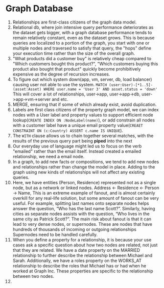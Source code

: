 # Graph Database

1. Relationships are first-class citizens of the graph data model. 
2. Relational db, where join intensive query performance deteriorates as the dataset gets bigger, with a graph database performance tends to remain relatively constant, even as the dataset grows. This is because queries are localized to a portion of the graph, you start with one or multiple nodes and traversed to satisfy that query, the "hops" define your execution time rather than the size of the overall graph.
3. "What products did a customer buy" is relatively cheap compared to "Which customers bought this product?", "Which customers buying this product also bought that product" quickly become prohibitively expensive as the degree of recursion increases. 
4. To figure out which system down(app, vm, server, db, load balancer) causing user not able to use the system. `MATCH (user:User)-[*1..5]-(asset:Asset) WHERE user.name = 'User 3' AND asset.status = 'down'` This will cover a lot of relationships, user->app, user->app->db, user->app->vm->server and etc.
5. MERGE, ensuring that if some of which already exist, avoid duplication. 
6. Labels are first class citizens of the property graph model, we can index nodes with a User label and property values to support efficient node lookup(`CREATE INDEX ON :NodeLabel(name)`), or add constrain all nodes with a customer label have a unique email property value(`CREAET CONSTRAINT ON (c:Country) ASSERT c.name IS UNIQUE`). 
7. The `WITH` clause allows us to chain together several matches, with the results of the previous query part being **piped** into the next
8. Our everyday use of language might led us to focus on the verb "emailed" rather than the email itself. Instead created a emailed relationship, we need a email node.
9. In a graph, to add new facts or compositions, we tend to add new nodes and relationships rather than change the model in place. Adding to the graph using new kinds of relationships will not affect any existing queries. 
10. Here, we have entities (Person, Residence) represented not as a single node, but as a network or linked nodes. Address <- Residence <- Person -> Name, This is an extreme example of fanout, and is almost certainly overkill for any real-life solution, but some amount of fanout can be very useful. For example, splitting last names onto separate nodes helps answer the question, “Who has the last name Scott?”. Similarly, having cities as separate nodes assists with the question, “Who lives in the same city as Patrick Scott?”. The main risk about fanout is that it can lead to very dense nodes, or supernodes. These are nodes that have hundreds of thousands of incoming or outgoing relationships Supernodes need to be handled carefully.
11. When you define a property for a relationship, it is because your use cases ask a specific question about how two nodes are related, not just that they are related. We have a date property on the MARRIED relationship to further describe the relationship between Michael and Sarah. Additionally, we have a roles property on the WORKS_AT relationship to describe the roles that Michael has or had when he worked at Graph Inc. These properties are specific to the relationship between two nodes.
12. 
